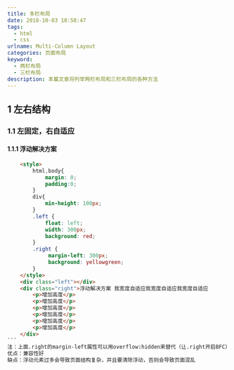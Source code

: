 ```yaml
---
title: 多栏布局
date: 2018-10-03 18:58:47
tags:
  - html
  - css
urlname: Multi-Column Layout
categories: 页面布局
keyword:
  - 两栏布局
  - 三栏布局
description: 本篇文章将列举两栏布局和三栏布局的各种方法
---
```


## 1 左右结构

### 1.1 左固定，右自适应

#### 1.1.1 浮动解决方案

````html
    <style>
        html,body{
            margin: 0;
            padding:0;
        }
        div{
            min-height: 100px;
        }
        .left {
            float: left;
            width: 300px;
            background: red;
        }
        .right {
             margin-left: 300px;
             background: yellowgreen;
        }
    </style>
    <div class="left"></div>
    <div class="right">浮动解决方案 我宽度自适应我宽度自适应我宽度自适应
        <p>增加高度</p>
        <p>增加高度</p>
        <p>增加高度</p>
        <p>增加高度</p>
        <p>增加高度</p>
        <p>增加高度</p>
    </div>
```
注：上面.right的margin-left属性可以用overflow:hidden来替代（让.right开启BFC）
优点：兼容性好
缺点：浮动元素过多会导致页面结构复杂，并且要清除浮动，否则会导致页面混乱

